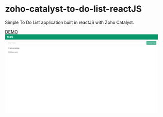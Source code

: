 # zoho-catalyst-to-do-list-reactJS

Simple To Do List application built in reactJS with Zoho Catalyst.

[DEMO](https://todolist-771945458.development.catalystserverless.com/app/)
![Screenshot](preview.png)
